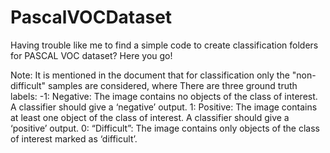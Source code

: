 # PascalVOCDataset

Having trouble like me to find a simple code to create classification folders for PASCAL VOC dataset?
Here you go!

Note:
It is mentioned in the document that for classification only the "non-difficult" samples are considered, where
There are three ground truth labels:
-1: Negative: The image contains no objects of the class of interest. A classifier should give a ‘negative’ output.
1: Positive: The image contains at least one object of the class of interest. A classifier should give a ‘positive’ output.
0: “Difficult”: The image contains only objects of the class of interest marked as ‘difficult’.

